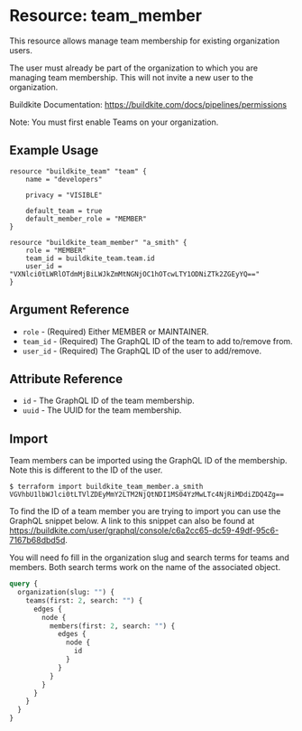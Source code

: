 # Resource: team_member

This resource allows manage team membership for existing organization users.

The user must already be part of the organization to which you are managing team membership. This will not invite a new user to the organization.

Buildkite Documentation: https://buildkite.com/docs/pipelines/permissions

Note: You must first enable Teams on your organization.

## Example Usage

```hcl
resource "buildkite_team" "team" {
    name = "developers"

    privacy = "VISIBLE"

    default_team = true
    default_member_role = "MEMBER"
}

resource "buildkite_team_member" "a_smith" {
    role = "MEMBER"
    team_id = buildkite_team.team.id
    user_id = "VXNlci0tLWRlOTdmMjBiLWJkZmMtNGNjOC1hOTcwLTY1ODNiZTk2ZGEyYQ=="
}
```

## Argument Reference

* `role` - (Required) Either MEMBER or MAINTAINER.
* `team_id` - (Required) The GraphQL ID of the team to add to/remove from.
* `user_id` - (Required) The GraphQL ID of the user to add/remove.

## Attribute Reference

* `id`   - The GraphQL ID of the team membership.
* `uuid` - The UUID for the team membership.

## Import

Team members can be imported using the GraphQL ID of the membership. Note this is different to the ID of the user.

```
$ terraform import buildkite_team_member.a_smith VGVhbU1lbWJlci0tLTVlZDEyMmY2LTM2NjQtNDI1MS04YzMwLTc4NjRiMDdiZDQ4Zg==
```

To find the ID of a team member you are trying to import you can use the GraphQL snippet below. A link to this snippet can also be found at https://buildkite.com/user/graphql/console/c6a2cc65-dc59-49df-95c6-7167b68dbd5d.

You will need fo fill in the organization slug and search terms for teams and members. Both search terms work on the name of the associated object.

```graphql
query {
  organization(slug: "") {
    teams(first: 2, search: "") {
      edges {
        node {
          members(first: 2, search: "") {
            edges {
              node {
                id
              }
            }
          }
        }
      }
    }
  }
}
```
